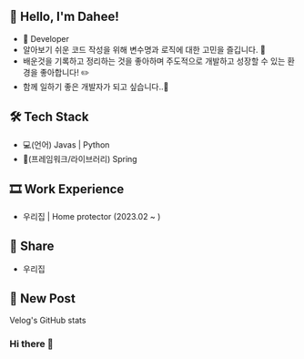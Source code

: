 ## 👻 Hello, I'm Dahee!
- 🌱  Developer
- 알아보기 쉬운 코드 작성을 위해 변수명과 로직에 대한 고민을 즐깁니다. 🤔
- 배운것을 기록하고 정리하는 것을 좋아하며 주도적으로 개발하고 성장할 수 있는 환경을 좋아합니다! ✏️
- 함께 일하기 좋은 개발자가 되고 싶습니다..🥴

## 🛠 Tech Stack
- 💻(언어) Javas | Python
- 🔩(프레임워크/라이브러리)  Spring

## 🎞 Work Experience
- 우리집 | Home protector (2023.02 ~ )

## 🙌 Share
- 우리집

## 📝 New Post
Velog's GitHub stats

### Hi there 👋

<!--
**Jeong-Dahee/Jeong-Dahee** is a ✨ _special_ ✨ repository because its `README.md` (this file) appears on your GitHub profile.

Here are some ideas to get you started:

- 🔭 I’m currently working on ...
- 🌱 I’m currently learning ...
- 👯 I’m looking to collaborate on ...
- 🤔 I’m looking for help with ...
- 💬 Ask me about ...
- 📫 How to reach me: ...
- 😄 Pronouns: ...
- ⚡ Fun fact: ...
-->
